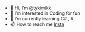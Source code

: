 - 👋 Hi, I’m @tykimikk
- 👀 I’m interested in Coding for fun
- 🌱 I’m currently learning C# , R
- 📫 How to reach me <a href="https://www.instagram.com/liardusk/">Insta<a>

<!---
tykimikk/tykimikk is a ✨ special ✨ repository because its `README.md` (this file) appears on your GitHub profile.
You can click the Preview link to take a look at your changes.
--->
